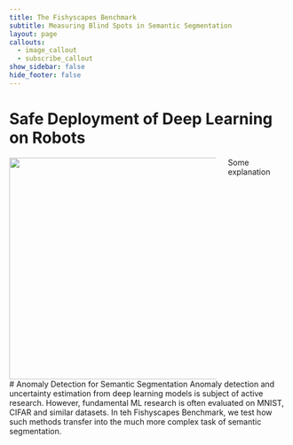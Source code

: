 ```yaml
---
title: The Fishyscapes Benchmark
subtitle: Measuring Blind Spots in Semantic Segmentation
layout: page
callouts:
  - image_callout
  - subscribe_callout
show_sidebar: false
hide_footer: false
---
```


# Safe Deployment of Deep Learning on Robots

<div class="columns">
<div class="column has-text-centered">
<img width="400px" src="{{ "/assets/img/illustration.svg" | relative_url }}" />
</div>
<div class="column" markdown="1">
Some explanation
</div>
</div>
# Anomaly Detection for Semantic Segmentation
Anomaly detection and uncertainty estimation from deep learning models is subject of active research. However, fundamental ML research is often evaluated on MNIST, CIFAR and similar datasets. In teh Fishyscapes Benchmark, we test how such methods transfer into the much more complex task of semantic segmentation.
